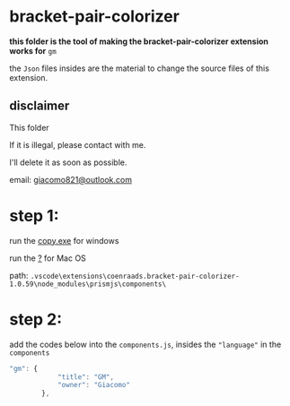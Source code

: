 # bracket-pair-colorizer

**this folder is the tool of making the bracket-pair-colorizer extension works for** `gm`

the `Json` files insides are the material to change the source files of this extension.

## disclaimer

This folder 

If it is illegal, please contact with me.

I'll delete it as soon as possible.

email: giacomo821@outlook.com

# step 1:

run the [copy.exe](bracketPairColorizer/copy.exe) for windows

run the [?]() for Mac OS

path: `.vscode\extensions\coenraads.bracket-pair-colorizer-1.0.59\node_modules\prismjs\components\`

# step 2:

add the codes below into the `components.js`, insides the `"language"` in the `components`

``` js
"gm": {
			"title": "GM",
			"owner": "Giacomo"
		},
```
